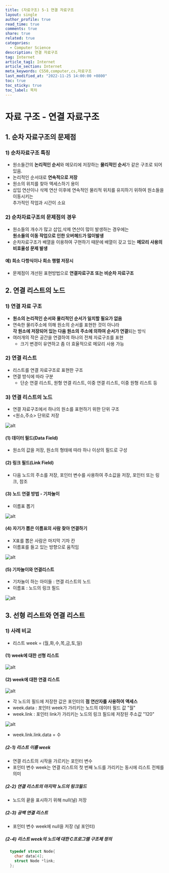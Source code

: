 ```yaml
---
title: (자료구조) 5-1 연결 자료구조
layout: single
author_profile: true
read_time: true
comments: true
share: true
related: true
categories:
  - Computer Science
description: 연결 자료구조
tag: Internet
article_tag1: Internet
article_section: Internet
meta_keywords: CS50,computer,cs,자료구조
last_modified_at: "2022-11-25 14:00:00 +0800"
toc: true
toc_sticky: true
toc_label: 목차
---
```


# 자료 구조 - 연결 자료구조

## 1. 순차 자료구조의 문제점

### 1) 순차자료구조 특징

- 원소들간의 **논리적인 순서**와 메모리에 저장하는 **물리적인 순서**가 같은 구조로 되어있음.
- 논리적인 순서대로 **연속적으로 저장**
- 원소의 위치를 찾아 액세스하기 용이
- 삽입 연산이나 삭제 연산 이후에 연속적인 물리적 위치를 유지하기 위하여 원소들을 이동시키는  
  추가적인 작업과 시간이 소요

### 2) 순차자료구조의 문제점의 경우

- 원소들의 개수가 많고 삽입,삭제 연산이 많이 발생하는 경우에는  
  **원소들의 이동 작업으로 인한 오버헤드가 많이발생**
- 순차자료구조가 배열을 이용하여 구현하기 때문에 배열이 갖고 있는 **메모리 사용의 비효율성 문제 발생**

#### 예) 희소 다항식이나 희소 행렬 저장시

- 문제점이 개선된 표현방법으로 **연결자료구조 또는 비순차 자료구조**

## 2. 연결 리스트의 노드

### 1) 연결 자료 구조

- **원소의 논리적인 순서와 물리적인 순서가 일치할 필요가 없음**
- 연속한 물리주소에 의해 원소의 순서를 표현한 것이 아니라  
  **각 원소에 저장되어 있는 다음 원소의 주소에 의하여 순서가 연결**되는 방식
- 여러개의 작은 공간을 연결하여 하나의 전체 자료구조를 표현
  - 크기 변경이 유연하고 좀 더 효율적으로 메모리 사용 가능

### 2) 연결 리스트

- 리스트를 연결 자료구조로 표현한 구조
- 연결 방식에 따라 구분
  - 단순 연결 리스트, 원형 연결 리스트, 이중 연결 리스트, 이중 원형 리스트 등

### 3) 연결 리스트의 노드

- 연결 자료구조에서 하나의 원소를 표현하기 위한 단위 구조
- <원소,주소> 단위로 저장

![alt](/assets/images/post/ComputerStudy/200.png)

#### (1) 데이터 필드(Data Field)

- 원소의 값을 저장, 원소의 형태에 따라 하나 이상의 필드로 구성

#### (2) 링크 필드(Link Field)

- 다음 노드의 주소를 저장, 포인터 변수를 사용하여 주소값을 저장, 포인터 또는 링크, 참조

#### (3) 노드 연결 방법 - 기차놀이

- 이름표 뽑기

![alt](/assets/images/post/ComputerStudy/201.png)

#### (4) 자기가 뽑은 이름표의 사람 찾아 연결하기

- X표를 뽑은 사람은 마지막 기차 칸
- 이름표를 들고 있는 방향으로 움직임

![alt](/assets/images/post/ComputerStudy/202.png)

#### (5) 기차놀이와 연결리스트

- 기차놀이 하는 아이들 : 연결 리스트의 노드
- 이름표 : 노드의 링크 필드

![alt](/assets/images/post/ComputerStudy/203.png)

## 3. 선형 리스트와 연결 리스트

### 1) 사례 비교

- 리스트 week = (월,화,수,목,금,토,일)

#### (1) week에 대한 선형 리스트

![alt](/assets/images/post/ComputerStudy/204.png)

#### (2) week에 대한 연결 리스트

![alt](/assets/images/post/ComputerStudy/205.png)

- 각 노드의 필드에 저장한 값은 포인터의 **점 연산자를 사용하여 액세스**
- week.data : 포인터 week가 가리키는 노드의 데이터 필드 값 "월"
- week.link : 포인터 link가 가리키는 노드의 링크 필드에 저장된 주소값 "120"

![alt](/assets/images/post/ComputerStudy/206.png)

- week.link.link.data = 수

##### (2-1) 리스트 이름 week

- 연결 리스트의 시작을 가르키는 포인터 변수
- 포인터 변수 week는 연결 리스트의 첫 번째 노드를 가리키는 동시에 리스트 전체를 의미

##### (2-2) 연결 리스트의 마지막 노드의 링크필드

- 노드의 끝을 표시하기 위해 null(널) 저장

##### (2-3) 공백 연결 리스트

- 포인터 변수 week에 null을 저장 (널 포인터)

##### (2-4) 리스트 week의 노드에 대한 C프로그램 구조체 정의

```c
  typedef struct Node{
    char data[4];
    struct Node *link;
  };
```
